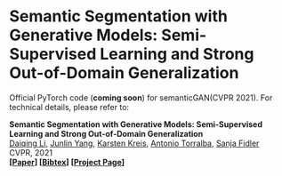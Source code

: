 # Semantic Segmentation with Generative Models: Semi-Supervised Learning and Strong Out-of-Domain Generalization

Official PyTorch code (**coming soon**) for semanticGAN(CVPR 2021). For technical details, please refer to:

**Semantic Segmentation with Generative Models: Semi-Supervised Learning and Strong Out-of-Domain Generalization**  
[Daiqing Li](https://scholar.google.ca/citations?user=8q2ISMIAAAAJ&hl=en), [Junlin Yang](https://scholar.google.com/citations?user=QYkscc4AAAAJ&hl=en), [Karsten Kreis](https://scholar.google.de/citations?user=rFd-DiAAAAAJ&hl=de), [Antonio Torralba](https://groups.csail.mit.edu/vision/torralbalab/), [Sanja Fidler](http://www.cs.toronto.edu/~fidler/)\
CVPR, 2021\
**[[Paper]()] [[Bibtex]()] [[Project Page](https://nv-tlabs.github.io/semanticGAN/)]**